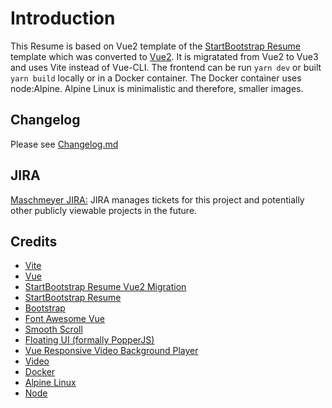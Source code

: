 # Introduction

This Resume is based on Vue2 template of the [StartBootstrap Resume](https://github.com/BlackrockDigital/startbootstrap-resume) template which was converted to [Vue2](https://github.com/webdevsuperfast/startbootstrap-resume-vue).
It is migratated from Vue2 to Vue3 and uses Vite instead of Vue-CLI.
The frontend can be run `yarn dev` or built `yarn build` locally or in a Docker container.
The Docker container uses node:Alpine. Alpine Linux is minimalistic and therefore, smaller images.

## Changelog

Please see [Changelog.md](./Changelog.md)

## JIRA

[Maschmeyer JIRA:](https://maschmeyer.atlassian.net/) JIRA manages tickets for this project and potentially other publicly viewable projects in the future. 

## Credits
* [Vite](https://vitejs.dev/)
* [Vue](https://vuejs.org/)
* [StartBootstrap Resume Vue2 Migration](https://github.com/webdevsuperfast/startbootstrap-resume-vue)
* [StartBootstrap Resume](https://github.com/BlackrockDigital/startbootstrap-resume)
* [Bootstrap](https://getbootstrap.com/)
* [Font Awesome Vue](https://github.com/FortAwesome/vue-fontawesome)
* [Smooth Scroll](https://github.com/cferdinandi/smooth-scroll)
* [Floating UI (formally PopperJS)](https://github.com/floating-ui/floating-ui#readme)
* [Vue Responsive Video Background Player](https://github.com/avidofood/vue-responsive-video-background-player#readme)
* [Video](https://pixabay.com/videos/network-loop-energy-technology-12716/)
* [Docker](https://www.docker.com/)
* [Alpine Linux](https://www.alpinelinux.org/)
* [Node](https://nodejs.org/en/)